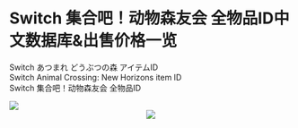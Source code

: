 # Switch 集合吧！动物森友会 全物品ID中文数据库&出售价格一览
Switch あつまれ どうぶつの森 アイテムID<br>
Switch Animal Crossing: New Horizons item ID<br>
Switch 集合吧！动物森友会 全物品ID<br>

<img src="https://www.nintendo.co.jp/top/img/switch_mori_200131_l.jpg">

<div  align="center"><img src="https://i.imgur.com/iXLxgfB.png"></div>
